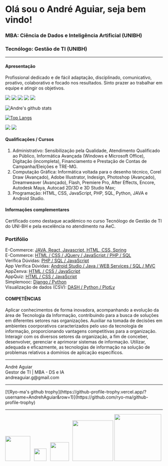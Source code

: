 # Olá sou o André Aguiar, seja bem vindo!
### MBA: Ciência de Dados e Inteligência Artificial (UNIBH)
### Tecnólogo: Gestão de TI (UNIBH)
---
#### Apresentação
Profissional dedicado e de fácil adaptação, disciplinado, comunicativo, proativo, colaborativo e focado nos resultados. Sinto prazer ao trabalhar em equipe e atingir os objetivos.

<p>
<img src="https://img.shields.io/badge/Front End-Angular-f55247"/>
<img src="https://img.shields.io/badge/Front End-React-f55247"/>
<img src="https://img.shields.io/badge/Back End-PHP-f55247"/>
<img src="https://img.shields.io/badge/Back End-Java-f55247"/>
<img src="https://img.shields.io/badge/Back End-Python-f55247"/>
</p>

![Andre's github stats](https://github-readme-stats.vercel.app/api?username=AndrehAguiar&show_icons=true&theme=dark)

[![Top Langs](https://github-readme-stats.vercel.app/api/top-langs/?username=AndrehAguiar&theme=dark&hide=PlpgSQL,jupyter%20notebook,html)](https://github.com/anuraghazra/github-readme-stats)

<p>
<img src="http://views.whatilearened.today/views/github/AndrehAguiar/views.svg"/>
  <a href="https://github.com/AndrehAguiar/">
   <img src="https://img.shields.io/github/followers/AndrehAguiar?color=%234CC61E&label=GitHub%20Followers%20%3A"/></a>
</p>

#### Qualificações / Cursos
<ol>
  <li>Administrativo: Sensibilização pela Qualidade, Atendimento Qualificado ao Público, Informática Avançada (Windows e Microsoft Office), Digitação (incompleta), Financiamento e Prestação de Contas de Campanha/Eleições e TRE-MG.</li>
  <li>Computação Gráfica: Informática voltada para o desenho técnico, Corel Draw (Avançado), Adobe Illustrator, Indesign, Photoshop (Avançado), Dreamweaver (Avançado), Flash, Premiere Pro, After Effects, Encore, Autodesk Maya, Autocad 2D/3D e 3D Studio Max;</li>
  <li>Programação: HTML, CSS, JavaScript, PHP, SQL, Python, JAVA e Android Studio.</li>
 </ol>
 
 
#### Informações complementares
Certificado como destaque acadêmico no curso Tecnólogo de Gestão de TI do UNI-BH e pela excelência no atendimento na AeC.
### Portifólio
E-Commerce: [JAVA, React, Javascript, HTML, CSS, Spring](https://andre-sds2-delivery.netlify.app/)<br>
E-Commerce: [HTML / CSS / JQuery / JavaScript / PHP / SQL](https://topartes.com/)<br>
Verifica Dúvidas: [PHP / SQL / JavaScript](http://topartes.esy.es/)<br>
App Verifica Dúvidas: [Android Studio / Java / WEB Services / SQL / MVC](https://drive.google.com/file/d/1tInJPyFS-tl3xWtAL-pmHlosB1tMN_qM/view?usp=sharing)<br>
AppZenva: [HTML / CSS / JavaScript](https://andrehaguiar.github.io/AppZenvaLove/)<br>
AppQuiz: [HTML / CSS / JavaScript](https://andrehaguiar.github.io/AppQuiz/)<br>
Simplemooc: [Django / Python](https://top-simplemooc.herokuapp.com/conta/)<br>
Visualização de dados (CSV): [DASH / Python / PlotLy](https://app-visualiza-dados-dash.herokuapp.com/)
#### COMPETÊNCIAS
Aplicar conhecimentos de forma inovadora, acompanhando a evolução da área de Tecnologia da Informação, contribuindo para a busca de soluções em diferentes setores nas organizações. Auxiliar na tomada de decisões em ambientes coorporativos caracterizados pelo uso da tecnologia de informação, proporcionando vantagens competitivas para a organização. Interagir com os diversos setores da organização, a fim de conceber, desenvolver, gerenciar e aprimorar sistemas de informação. Utilizar, adequada e eficazmente, as tecnologias de informação na solução de problemas relativos a domínios de aplicação específicos.


<hr>
André Aguiar<br>Gestor de TI | MBA - DS e IA<br>andreaguiar.g@gmail.com<br><hr>
[![Ryo-ma's github trophy](https://github-profile-trophy.vercel.app/?username=AndrehAguiar&row=1)](https://github.com/ryo-ma/github-profile-trophy)


<hr>
<a href='http://topartes.com.br/'><img width=80px heigth=auto src='http://topartes.com.br/img/logo_topartes.png'></a> &nbsp;
<a href='https://www.linkedin.com/in/andre-aguiar/'><img width=40px heigth=auto src='https://image.flaticon.com/icons/png/512/174/174857.png'></a> &nbsp;
<a href='https://www.behance.net/AndrehAugusto'><img  width=60px heigth=auto src='https://cdn.worldvectorlogo.com/logos/behance-2.svg' ></a> &nbsp;
<a href='https://www.udemy.com/user/andre-augusto-aguiar-gomes/'><img width=130px heigth=auto src='https://www.udemy.com/staticx/udemy/images/v6/logo-coral.svg'></a>
<a href='https://digitalinnovation.one/sign-up?ref=NL9EADWVZW'><img width=150px heigth=auto src='https://user-images.githubusercontent.com/24209353/120013414-13615b80-bfb7-11eb-936b-7775e5ff6510.png'></a>

<!--
**AndrehAguiar/AndrehAguiar** is a ✨ _special_ ✨ repository because its `README.md` (this file) appears on your GitHub profile.

Here are some ideas to get you started:

- 🔭 I’m currently working on ...
- 🌱 I’m currently learning ...
- 👯 I’m looking to collaborate on ...
- 🤔 I’m looking for help with ...
- 💬 Ask me about ...
- 📫 How to reach me: ...
- 😄 Pronouns: ...
- ⚡ Fun fact: ...
-->
